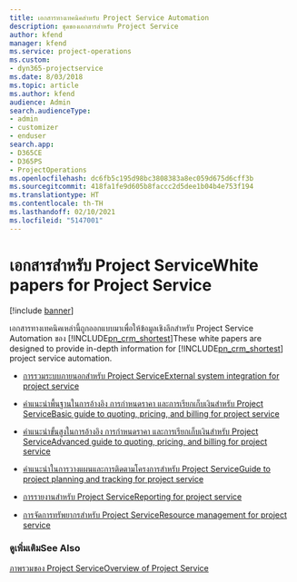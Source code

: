 ```yaml
---
title: เอกสารทางเทคนิคสำหรับ Project Service Automation
description: ชุดของเอกสารสำหรับ Project Service
author: kfend
manager: kfend
ms.service: project-operations
ms.custom:
- dyn365-projectservice
ms.date: 8/03/2018
ms.topic: article
ms.author: kfend
audience: Admin
search.audienceType:
- admin
- customizer
- enduser
search.app:
- D365CE
- D365PS
- ProjectOperations
ms.openlocfilehash: dc6fb5c195d98bc3808383a8ec059d675d6cff3b
ms.sourcegitcommit: 418fa1fe9d605b8faccc2d5dee1b04b4e753f194
ms.translationtype: HT
ms.contentlocale: th-TH
ms.lasthandoff: 02/10/2021
ms.locfileid: "5147001"
---
```

# <a name="white-papers-for-project-service"></a><span data-ttu-id="a578f-103">เอกสารสำหรับ Project Service</span><span class="sxs-lookup"><span data-stu-id="a578f-103">White papers for Project Service</span></span>

[!include [banner](../includes/psa-now-project-operations.md)]

<span data-ttu-id="a578f-104">เอกสารทางเทคนิคเหล่านี้ถูกออกแบบมาเพื่อให้ข้อมูลเชิงลึกสำหรับ Project Service Automation ของ [!INCLUDE[pn_crm_shortest](../includes/pn-crm-shortest.md)]</span><span class="sxs-lookup"><span data-stu-id="a578f-104">These white papers are designed to provide in-depth information for [!INCLUDE[pn_crm_shortest](../includes/pn-crm-shortest.md)] project service automation.</span></span>

-   [<span data-ttu-id="a578f-105">การรวมระบบภายนอกสำหรับ Project Service</span><span class="sxs-lookup"><span data-stu-id="a578f-105">External system integration for project service</span></span>](https://go.microsoft.com/fwlink/?LinkId=825445)

-   [<span data-ttu-id="a578f-106">คำแนะนำพื้นฐานในการอ้างอิง การกำหนดราคา และการเรียกเก็บเงินสำหรับ Project Service</span><span class="sxs-lookup"><span data-stu-id="a578f-106">Basic guide to quoting, pricing, and billing for project service</span></span>](https://go.microsoft.com/fwlink/?LinkId=825241)

-   [<span data-ttu-id="a578f-107">คำแนะนำขั้นสูงในการอ้างอิง การกำหนดราคา และการเรียกเก็บเงินสำหรับ Project Service</span><span class="sxs-lookup"><span data-stu-id="a578f-107">Advanced guide to quoting, pricing, and billing for project service</span></span>](https://go.microsoft.com/fwlink/?LinkId=825242)

-   [<span data-ttu-id="a578f-108">คำแนะนำในการวางแผนและการติดตามโครงการสำหรับ Project Service</span><span class="sxs-lookup"><span data-stu-id="a578f-108">Guide to project planning and tracking for project service</span></span>](https://go.microsoft.com/fwlink/?LinkId=825243)

-   [<span data-ttu-id="a578f-109">การรายงานสำหรับ Project Service</span><span class="sxs-lookup"><span data-stu-id="a578f-109">Reporting for project service</span></span>](https://go.microsoft.com/fwlink/?LinkId=825446)

-   [<span data-ttu-id="a578f-110">การจัดการทรัพยากรสำหรับ Project Service</span><span class="sxs-lookup"><span data-stu-id="a578f-110">Resource management for project service</span></span>](https://go.microsoft.com/fwlink/?LinkId=825244)

### <a name="see-also"></a><span data-ttu-id="a578f-111">ดูเพิ่มเติม</span><span class="sxs-lookup"><span data-stu-id="a578f-111">See Also</span></span>
 [<span data-ttu-id="a578f-112">ภาพรวมของ Project Service</span><span class="sxs-lookup"><span data-stu-id="a578f-112">Overview of Project Service</span></span>](../psa/overview.md)
